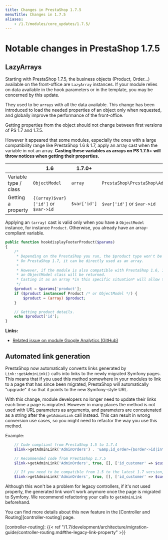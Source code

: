 ```yaml
---
title: Changes in PrestaShop 1.7.5
menuTitle: Changes in 1.7.5
aliases:
    - /1.7/modules/core_updates/1.7.5/
---
```


# Notable changes in PrestaShop 1.7.5

## LazyArrays

Starting with PrestaShop 1.7.5, the business objects (Product, Order...) available on the front-office are `LazyArray` instances. If your module relies on data available in the hook parameters or in the template, you may be concerned by this update.

They used to be `arrays` with all the data available. This change has been introduced to load the needed properties of an object only when requested, and globally improve the performance of the front-office.

Getting properties from the object should not change between first versions of PS 1.7 and 1.7.5.

However it appeared that some modules, especially the ones with a large compatibility range like PrestaShop 1.6 & 1.7, apply an array cast when the variable in not an array. **Casting these variables as arrays on PS 1.7.5+ will throw notices when getting their properties.**


|    | 1.6 | 1.7.0+ | 1.7.5+ |
|----|-----|--------|--------|
| Variable type / class | `ObjectModel` | `array` | `PrestaShop\PrestaShop\Adapter\Presenter\AbstractLazyArray` |
| Getting a property | `{(array)$var}['id']` or `$var->id` | `$var['id']` | `$var['id']` or `$var->id` |

Applying an `(array)` cast is valid only when you have a `ObjectModel` instance, for instance `Product`. Otherwise, you already have an array-compliant variable.

```php
public function hookdisplayFooterProduct($params)
{
    /*
     * Depending on the PrestaShop you run, the $product type won't be the same.
     * On PrestaShop 1.7, it can be directly used as an array.
     * 
     * However, if the module is also compatible with PrestaShop 1.6, 1.5...
     * an ObjectModel class will be returned.
     * Casting it as an array *in this specific situation* will allow to cover all cases.
     */
    $product = $params['product'];
    if ($product instanceof Product /* or ObjectModel */) {
        $product = (array) $product;
    }

    // Getting product details.
    echo $product['id'];
}
```

**Links:**

* [Related issue on module Google Analytics (GitHub)](https://github.com/PrestaShop/ps_googleanalytics/pull/14/files)

## Automated link generation

PrestaShop now automatically converts links generated by `Link::getAdminLink()` calls into links to the newly migrated Symfony pages. This means that if you used this method somewhere in your modules to link to a page that has since been migrated, PrestaShop will automatically "upgrade" it so that it points to the new Symfony-style URL.

With this change, module developers no longer need to update their links each time a page is migrated. However in many places the method is not used with URL parameters as arguments, and parameters are concatenated as a string after the `getAdminLink` call instead. This can result in wrong conversion use cases, so you might need to refactor the way you use this method.

Example:

```php
    // Code compliant from PrestaShop 1.5 to 1.7.4
    $link->getAdminLink('AdminOrders') . '&amp;id_order={$order->id|intval}&amp;vieworder';

    // Recommended code from PrestaShop 1.7.5
    $link->getAdminLink('AdminOrders', true, [], ['id_customer' => $customer->id|intval, 'viewcustomer' => 1]);

    // If you need to be compatible from 1.5 to the latest 1.7 version, then you can combine both styles
    $link->getAdminLink('AdminOrders', true, [], ['id_customer' => $customer->id|intval, 'viewcustomer' => 1]) . '&amp;id_order={$order->id|intval}&amp;vieworder';
```

Although this won't be a problem for legacy controllers, if it's not used properly, the generated link won't work anymore once the page is migrated to Symfony. We recommend refactoring your calls to `getAdminLink` beforehand.

You can find more details about this new feature in the [Controller and Routing][controller-routing] page. 

[controller-routing]: {{< ref "/1.7/development/architecture/migration-guide/controller-routing.md#the-legacy-link-property" >}}
